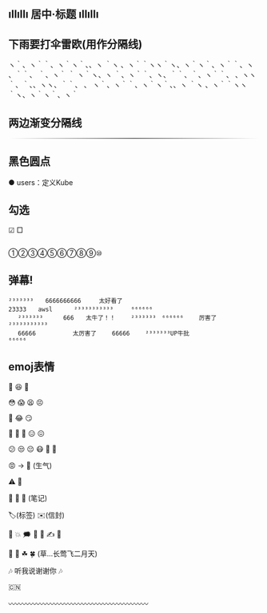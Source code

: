 ## ıllıllı 居中·标题 ıllıllı

## 下雨要打伞雷欧(用作分隔线)

ヽ｀、ヽ｀｀、ヽ｀ヽ｀、、ヽ ｀ヽ 、ヽ｀｀ヽヽ｀ヽ、ヽ｀ヽ｀、ヽ｀｀、ヽ 、｀｀、 ｀、ヽ｀  ｀ ヽ｀ヽ、ヽ ｀、ヽ｀｀、ヽ、｀｀、｀、ヽ｀｀、 、ヽヽ｀、｀、、ヽヽ、｀｀、 、 ヽ｀、ヽ｀｀、ヽ｀ヽ｀、、ヽ ｀ヽ 、ヽ｀｀ヽヽ｀ヽ、ヽ｀ヽ｀、ヽ｀

## 两边渐变分隔线

<hr class="general-md-css" style="border: 0; height: 1px; background-image: -webkit-linear-gradient(left, #FFF, #000, #FFF)" />

## 黑色圆点

● users：定义Kube

## 勾选

☑ □

## 

①②③④⑤⑥⑦⑧⑨⑩

## 弹幕!

```
²³³³³³³　　6666666666　　　太好看了
23333　　awsl      ²³³³³³³³³³³　　　⁶⁶⁶⁶⁶⁶
　 ²³³³³³³　    666　　太牛了！！　　 ²³³³³³³　⁶⁶⁶⁶⁶⁶ 　　厉害了　        　 ²³³³³³³³³³³
　 66666　       　太厉害了　　 66666　　 ²³³³³³³UP牛批                  ⁶⁶⁶⁶⁶
```

## emoj表情

🙂 😆 🥺

😳 😱 😫 😣

🤣 😂 😏

🤔 🧐 🤨 😑 😖 

😕 😒 😔 😷 🥱 🚬

😡 -> 🤬 (生气)

⚠ 🚫

📜 📃 📑 (笔记)

🏷(标签) ✉(信封)

💯 💥 🗯 💬 💭 ✍ 👣

🌱 🌿 ☘ 🍀 (草...长莺飞二月天)

🎶 听我说谢谢你 🎶

🇨🇳

〰〰〰〰〰〰〰〰〰〰〰〰〰〰〰〰〰〰〰〰

